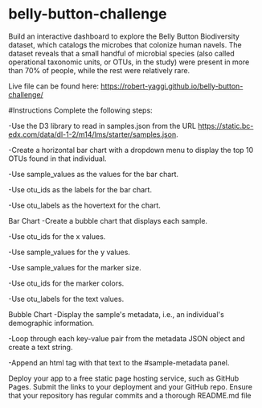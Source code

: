 # belly-button-challenge

Build an interactive dashboard to explore the Belly Button Biodiversity dataset, which catalogs the microbes that colonize human navels. The dataset reveals that a small handful of microbial species (also called operational taxonomic units, or OTUs, in the study) were present in more than 70% of people, while the rest were relatively rare.



Live file can be found here: https://robert-yaggi.github.io/belly-button-challenge/ 



#Instructions
Complete the following steps:

-Use the D3 library to read in samples.json from the URL https://static.bc-edx.com/data/dl-1-2/m14/lms/starter/samples.json.

-Create a horizontal bar chart with a dropdown menu to display the top 10 OTUs found in that individual.

-Use sample_values as the values for the bar chart.

-Use otu_ids as the labels for the bar chart.

-Use otu_labels as the hovertext for the chart.

Bar Chart
-Create a bubble chart that displays each sample.

-Use otu_ids for the x values.

-Use sample_values for the y values.

-Use sample_values for the marker size.

-Use otu_ids for the marker colors.

-Use otu_labels for the text values.

Bubble Chart
-Display the sample's metadata, i.e., an individual's demographic information.

-Loop through each key-value pair from the metadata JSON object and create a text string.

-Append an html tag with that text to the #sample-metadata panel.



Deploy your app to a free static page hosting service, such as GitHub Pages. Submit the links to your deployment and your GitHub repo. Ensure that your repository has regular commits and a thorough README.md file
